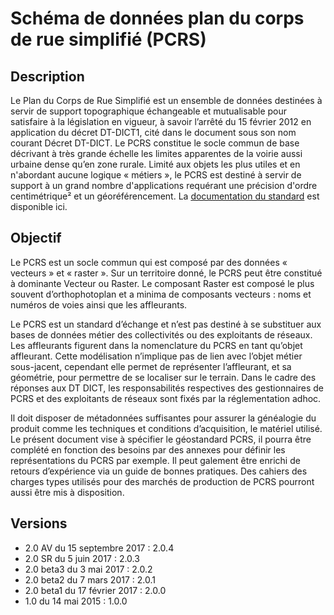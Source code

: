 # Schéma de données plan du corps de rue simplifié (PCRS)

## Description
Le Plan du Corps de Rue Simplifié est un ensemble de données destinées à servir de support topographique échangeable et mutualisable pour satisfaire à la législation en vigueur, à savoir l’arrêté du 15 février 2012 en application du décret DT-DICT1, cité dans le document sous son nom courant Décret DT-DICT. Le PCRS constitue le socle commun de base décrivant à très grande échelle les limites apparentes de la voirie aussi urbaine dense qu’en zone rurale. Limité aux objets les plus utiles et en n'abordant aucune logique « métiers », le PCRS est destiné à servir de support à un grand nombre d'applications requérant une précision d'ordre centimétrique² et un géoréférencement. La [documentation du standard](https://cnig.gouv.fr/IMG/documents_wordpress/2017/12/CNIG_RTGE_PCRS_v2.0.pdf) est disponible ici.

## Objectif
Le PCRS est un socle commun qui est composé par des données « vecteurs » et « raster ». Sur un territoire donné, le PCRS peut être constitué à dominante Vecteur ou Raster. Le composant Raster est composé le plus souvent d’orthophotoplan et a minima de composants vecteurs : noms et numéros de voies ainsi que les affleurants.

Le PCRS est un standard d’échange et n’est pas destiné à se substituer aux bases de données métier des collectivités ou des exploitants de réseaux. Les affleurants figurent dans la nomenclature du PCRS en tant qu’objet affleurant. Cette modélisation n’implique pas de lien avec l’objet métier sous-jacent, cependant elle permet de représenter l’affleurant, et sa géométrie, pour permettre de se localiser sur le terrain. Dans le cadre des réponses aux DT DICT, les responsabilités respectives des gestionnaires de PCRS et des exploitants de réseaux sont fixés par la réglementation adhoc.

Il doit disposer de métadonnées suffisantes pour assurer la généalogie du produit comme les techniques et conditions d’acquisition, le matériel utilisé. Le présent document vise à spécifier le géostandard PCRS, il pourra être complété en fonction des besoins par des annexes pour définir les représentations du PCRS par exemple. Il peut galement être enrichi de retours d’expérience via un guide de bonnes pratiques. Des cahiers des charges types utilisés pour des marchés de production de PCRS pourront aussi être mis à disposition.

## Versions
- 2.0 AV du 15 septembre 2017 : 2.0.4
- 2.0 SR du 5 juin 2017 : 2.0.3
- 2.0 beta3 du 3 mai 2017 : 2.0.2
- 2.0 beta2 du 7 mars 2017 : 2.0.1
- 2.0 beta1 du 17 février 2017 : 2.0.0
- 1.0 du 14 mai 2015 : 1.0.0
